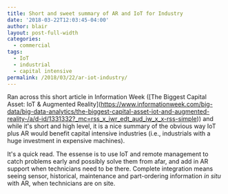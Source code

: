 ```yaml
---
title: Short and sweet summary of AR and IoT for Industry
date: '2018-03-22T12:03:45-04:00'
author: blair
layout: post-full-width
categories:
  - commercial
tags:
  - IoT
  - industrial
  - capital intensive
permalink: /2018/03/22/ar-iot-industry/
---
```

Ran across this short article in Information Week (\[The Biggest Capital Asset: IoT & Augmented Reality](https://www.informationweek.com/big-data/big-data-analytics/the-biggest-capital-asset-iot-and-augmented-reality-/a/d-id/1331332?_mc=rss_x_iwr_edt_aud_iw_x_x-rss-simple)) and while it's short and high level, it is a nice summary of the obvious way IoT plus AR would benefit capital intensive industries (i.e., industrials with a huge investment in expensive machines).

It's a quick read. The essense is to use IoT and remote management to catch problems early and possibly solve them from afar, and add in AR support when technicians need to be there.  Complete integration means seeing sensor, historical, maintenance and part-ordering information _in situ_ with AR, when technicians are on site.
